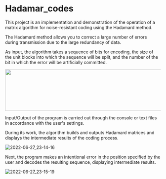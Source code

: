 # Hadamar_codes

This project is an implementation and demonstration of the operation of a matrix algorithm for noise-resistant coding using the Hadamard method.

The Hadamard method allows you to correct a large number of errors during transmission due to the large redundancy of data.

As input, the algorithm takes a sequence of bits for encoding, the size of the unit blocks into which the sequence will be split, and the number of the bit in which the error will be artificially committed.



<img src="https://user-images.githubusercontent.com/56280697/176026589-669f3e9e-4459-42d0-af8a-4530ee1cf141.png" width="540" height="135"/>



Input/Output of the program is carried out through the console or text files in accordance with the user's settings.

During its work, the algorithm builds and outputs Hadamard matrices and displays the intermediate results of the coding process. 



![2022-06-27_23-14-16](https://user-images.githubusercontent.com/56280697/176027699-f14419a2-4234-4068-9857-8602b15f60c4.png)



Next, the program makes an intentional error in the position specified by the user and decodes the resulting sequence, displaying intermediate results.



![2022-06-27_23-15-19](https://user-images.githubusercontent.com/56280697/176027908-17374538-5eb3-4c89-b6da-a99095d22980.png)

